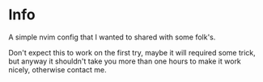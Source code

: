 # Info

A simple nvim config that I wanted to shared with some folk's.

Don't expect this to work on the first try, maybe it will required some trick, but anyway it shouldn't take you more than one hours to make it work nicely, otherwise contact me.
